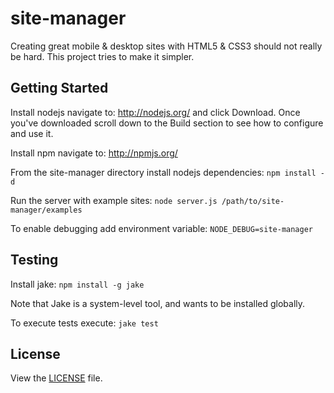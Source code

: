 site-manager
========================================

Creating great mobile & desktop sites with HTML5 & CSS3 should not really be hard. This project tries to make
it simpler.

Getting Started
-----------------

Install nodejs navigate to: http://nodejs.org/ and click Download. Once you've downloaded scroll down to the Build section to see how to configure and use it.

Install npm navigate to: http://npmjs.org/

From the site-manager directory install nodejs dependencies: `npm install -d`

Run the server with example sites: `node server.js /path/to/site-manager/examples`

To enable debugging add environment variable:
`NODE_DEBUG=site-manager`

Testing
-----------------

Install jake: `npm install -g jake`

Note that Jake is a system-level tool, and wants to be installed globally.

To execute tests execute: `jake test`

## License

View the [LICENSE](https://raw.github.com/jolira/site-manager/master/LICENSE.txt) file.